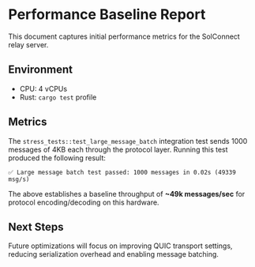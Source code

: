# Performance Baseline Report

This document captures initial performance metrics for the SolConnect relay server.

## Environment
- CPU: 4 vCPUs
- Rust: `cargo test` profile

## Metrics
The `stress_tests::test_large_message_batch` integration test sends 1000 messages
of 4KB each through the protocol layer. Running this test produced the following
result:

```
✅ Large message batch test passed: 1000 messages in 0.02s (49339 msg/s)
```

The above establishes a baseline throughput of **~49k messages/sec** for protocol
encoding/decoding on this hardware.

## Next Steps
Future optimizations will focus on improving QUIC transport settings, reducing
serialization overhead and enabling message batching.
